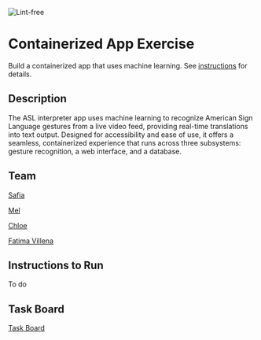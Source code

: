 ![Lint-free](https://github.com/nyu-software-engineering/containerized-app-exercise/actions/workflows/lint.yml/badge.svg)

# Containerized App Exercise

Build a containerized app that uses machine learning. See [instructions](./instructions.md) for details.

## Description

The ASL interpreter app uses machine learning to recognize American Sign Language gestures from a live video feed, providing real-time translations into text output.
Designed for accessibility and ease of use, it offers a seamless, containerized experience that runs across three subsystems: gesture recognition, a web interface, and a database.

## Team

[Safia](https://github.com/safiabillah)

[Mel](https://github.com/melanie-y-zhang)

[Chloe](https://github.com/jh7316)

[Fatima Villena](https://github.com/favils)

## Instructions to Run

To do

## Task Board
[Task Board](https://github.com/orgs/software-students-fall2024/projects/119/views/1)
